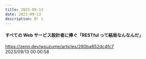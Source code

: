 ```yaml
---
title: 2023-09-13
date: 2023-09-13
description: B! 1
---
```


#### すべての Web サービス設計者に捧ぐ「RESTful って結局なんなんだ」
https://zenn.dev/wsuzume/articles/280ba652dc4fc7<br>
2023/09/13 00:00:58<br>


